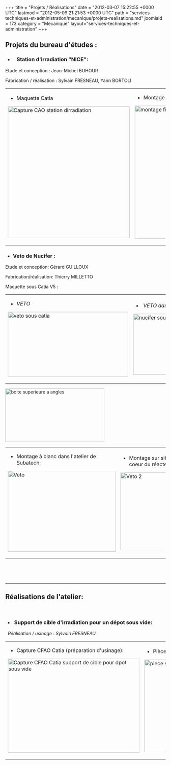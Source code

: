 +++
title = "Projets / Réalisations"
date = "2012-03-07 15:22:55 +0000 UTC"
lastmod = "2012-05-09 21:21:53 +0000 UTC"
path = "services-techniques-et-administration/mecanique/projets-realisations.md"
joomlaid = 173
category = "Mecanique"
layout="services-techniques-et-administration"
+++
<h2><span>Projets du bureau d'études :</span></h2>
<p><span></span></p>
<ul>
<li>
<h3>   Station d'irradiation "NICE":</h3>
</li>
</ul>
<p>Etude et conception : Jean-Michel BUHOUR</p>
<p>Fabrication / réalisation : Sylvain FRESNEAU, Yann BORTOLI</p>
<p>
<table border="0">
<tbody>
<tr>
<td>
<ul>
<li>Maquette Catia</li>
</ul>
<p><img alt="Capture CAO station dirradiation" src="images/Services/Mecanique/Photos%!m(MISSING)anip/Capture%!C(MISSING)AO%!s(MISSING)tation%!d(MISSING)irradiation.jpg" height="414" width="383"/></p>
</td>
<td>
<ul>
<li>Montage final</li>
</ul>
<p><img alt="montage final" src="images/Services/Mecanique/Photos%!m(MISSING)anip/montage%!f(MISSING)inal.jpg" height="418" width="331"/></p>
</td>
</tr>
</tbody>
</table>
</p>
<p></p>
<p></p>
<ul>
<li>
<h3><a name="VetoNucifer" id=""></a>Veto de Nucifer :</h3>
</li>
</ul>
<p>Etude et conception: Gérard GUILLOUX</p>
<p>Fabrication/réalisation: Thierry MILLETTO  </p>
<p><span>Maquette sous Catia V5 :</span></p>
<table border="0">
<tbody>
<tr>
<td>
<ul>
<li><em>VETO</em></li>
</ul>
<p><img alt="veto sous catia" src="images/Services/Mecanique/Veto%!N(MISSING)ucifer/veto%!s(MISSING)ous%!c(MISSING)atia.jpg" height="204" width="378"/></p>
</td>
<td>
<ul>
<li><em> VETO dans NUCIFER</em></li>
</ul>
<p><img alt="nucifer sous catia" src="images/Services/Mecanique/Veto%!N(MISSING)ucifer/nucifer%!s(MISSING)ous%!c(MISSING)atia.jpg" height="191" width="332"/></p>
</td>
</tr>
</tbody>
</table>
<p></p>
<p><img alt="boite superieure a angles" src="images/Services/Mecanique/Veto%!N(MISSING)ucifer/boite%!s(MISSING)uperieure%!a(MISSING)%!a(MISSING)ngles.jpg" height="168" width="311"/></p>
<p></p>
<table _mce_new="1" border="0">
<tbody>
<tr>
<td>
<ul>
<li>Montage à blanc dans l'atelier de Subatech:</li>
</ul>
<p><img alt="Veto" src="images/Services/Mecanique/Veto%!N(MISSING)ucifer/Veto.jpg" height="254" width="338"/></p>
</td>
<td>
<ul>
<li>Montage sur site (CEA Saclay, près du coeur du réacteur):</li>
</ul>
<p><img alt="Veto 2" src="images/Services/Mecanique/Veto%!N(MISSING)ucifer/Veto%!j(MISSING)pg" height="244" width="325"/></p>
</td>
</tr>
</tbody>
</table>
<p>      </p>
<p>   </p>
<p></p>
<hr/>
<p></p>
<h2><span>Réalisations de l'atelier:</span></h2>
<p>  </p>
<ul>
<li>
<h3> Support de cible d'irradiation pour un dépot sous vide:</h3>
</li>
</ul>
<p><em>  Réalisation / usinage : Sylvain FRESNEAU</em>  </p>
<p>
<table border="0">
<tbody>
<tr>
<td>
<ul>
<li><span><span><span>Capture CFAO Catia (préparation d'usinage):</span></span></span></li>
</ul>
<p><span><span><span><img alt="Capture CFAO Catia support de cible pour dpot sous vide" src="images/Services/Mecanique/Photos%!m(MISSING)anip/Capture%!C(MISSING)FAO%!C(MISSING)atia%!s(MISSING)upport%!d(MISSING)e%!c(MISSING)ible%!p(MISSING)our%!d(MISSING)pot%!s(MISSING)ous%!v(MISSING)ide.jpg" height="296" width="413"/></span></span></span></p>
</td>
<td>
<ul>
<li>Pièce terminée en Inox 304L</li>
</ul>
<p><img alt="piece support de cible" src="images/Services/Mecanique/Photos%!m(MISSING)anip/piece%!s(MISSING)upport%!d(MISSING)e%!c(MISSING)ible.jpg" height="291" width="283"/></p>
</td>
</tr>
</tbody>
</table>
</p>